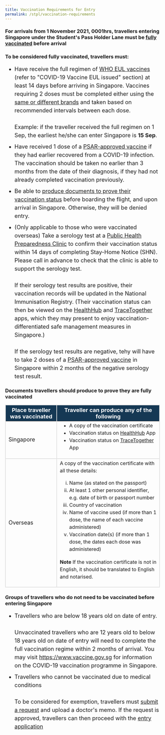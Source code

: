 ```yaml
---
title: Vaccination Requirements for Entry
permalink: /stpl/vaccination-requirements
---
```

### For arrivals from 1 November 2021, 0001hrs, travellers entering Singapore under the Student's Pass Holder Lane must be [fully vaccinated](#vaccinated) before arrival

<div id="vaccinated"></div>

### To be considered fully vaccinated, travellers must: 

<ol style="margin-top:0px; font-size: 18px; margin-bottom:0px; list-style-type:disc; ">
	<li style="margin-top:0px;font-size: 18px; margin-bottom:0px; list-style-type:disc; line-height:1.5">Have receive the full regimen of <a href="https://extranet.who.int/pqweb/vaccines/covid-19-vaccines">WHO EUL vaccines</a> (refer to "COVID-19 Vaccine EUL issued" section) at least 14 days before arriving in Singapore. Vaccines requiring 2 doses must be completed either using the <a href="/health/vtsg">same or different brands</a> and taken based on recommended intervals between each dose. 
	<br/><br/>Example: if the traveller received the full regimen on 1 Sep, the earliest he/she can enter Singapore is <b>15 Sep</b>. 
	</li>
		<li style="margin-top:10px;font-size: 18px; margin-bottom:0px; list-style-type:disc; line-height:1.5">Have received 1 dose of a <a href="https://www.hsa.gov.sg/hsa-psar">PSAR-approved vaccine</a> if they had earlier recovered from a COVID-19 infection. The vaccination should be taken no earlier than 3 months from the date of their diagnosis, if they had not already completed vaccination previously.</li>
		<li style="margin-top:10px; font-size: 18px;margin-bottom:0px; list-style-type:disc; line-height:1.5">Be able to <a href="#documents">produce documents to prove their vaccination status</a> before boarding the flight, and upon arrival in Singapore. Otherwise, they will be denied entry.</li>
		<li style="margin-top:10px;font-size: 18px; margin-bottom:0px; list-style-type:disc; line-height:1.5">(Only applicable to those who were vaccinated overseas) Take a serology test at a <a href="https:/www.phpc.gov.sg">Public Health Preparedness Clinic</a> to confirm their vaccination status within 14 days of completing Stay-Home Notice (SHN). Please call in advance to check that the clinic is able to support the serology test. <br/><br/>If their serology test results are positive, their vaccination records will be updated in the National Immunisation Registry. (Their vaccination status can then be viewed on the <a href="https://www.healthhub.sg/">HealthHub</a> and <a href="https://www.tracetogether.gov.sg/">TraceTogether</a> apps, which they may present to enjoy vaccination-differentiated safe management measures in Singapore.)<br/><br/> If the serology test results are negative, tehy will have to take 2 doses of a <a href="https://www.hsa.gov.sg/hsa-psar">PSAR-approved vaccine</a> in Singapore within 2 months of the negative serology test result.</li>
</ol>

<div id="documents"></div>

### Documents travellers should produce to prove they are fully vaccinated

<table>
  <thead>
    <tr>
     <th style="margin-top:0px; margin-bottom:0px; font-size:18px;border-left:2px solid #E0E0E0;border-right:2px solid #E0E0E0;border-top:2px solid #E0E0E0; background-color:#153854; color:white;"><b>Place traveller was vaccinated</b></th><th style="margin-top:0px; margin-bottom:0px; font-size:18px;border-right:2px solid #E0E0E0;border-top:2px solid #E0E0E0; background-color:#153854; color:white;"><b>Traveller can produce any of the following</b></th>
    </tr>
  </thead>
  <tbody>
    <tr>
      <td style="margin-top:0px; margin-bottom:0px; font-size:18px;border-bottom:2px solid #E0E0E0;border-left:2px solid #E0E0E0;border-right:2px solid #E0E0E0;">
		Singapore</td>
      <td style="margin-top:0px; margin-bottom:0px; font-size:18px;border-right:2px solid #E0E0E0; border-bottom:2px solid #E0E0E0;border-left:2px solid #E0E0E0;"><ul style="margin-top:0px; list-style-type: disc;">
		  <li style="font-size:16px; margin-top:0px; margin-bottom:0px; line-height:1.5;">A copy of the vaccination certificate</li>
						  <li style="font-size:16px; margin-top:0px; margin-bottom:0px; line-height:1.5;">Vaccination status on <a href="https://www.healthhub.sg/">HealthHub</a> App</li>
						  <li style="font-size:16px; margin-top:0px; margin-bottom:0px; line-height:1.5;">Vaccination status on <a href="https://www.tracetogether.gov.sg/">TraceTogether</a> App</li></ul></td>
    </tr>
		    <tr>
      <td style="margin-top:0px; margin-bottom:0px; font-size:18px;border-bottom:2px solid #E0E0E0;border-left:2px solid #E0E0E0;border-right:2px solid #E0E0E0;">	Overseas</td>
      <td style="margin-top:0px; margin-bottom:0px; font-size:18px;border-right:2px solid #E0E0E0; border-bottom:2px solid #E0E0E0;border-left:2px solid #E0E0E0;">
				<p style="margin-top:0px; font-size:16px; line-height:1.5;">
				A copy of the vaccination certificate with all these details:
				</p>
				<ul style="margin-top:0px; list-style-type: lower-roman;">
		  <li style="font-size:16px; margin-top:0px; margin-bottom:0px; line-height:1.5;">Name (as stated on the passport)</li>
						  <li style="font-size:16px; margin-top:0px; margin-bottom:0px; line-height:1.5;">At least 1 other personal identifier, e.g. date of birth or passport number</li>
						  <li style="font-size:16px; margin-top:0px; margin-bottom:0px; line-height:1.5;">Country of vaccination</li>
									  <li style="font-size:16px; margin-top:0px; margin-bottom:0px; line-height:1.5;">Name of vaccine used (if more than 1 dose, the name of each vaccine administered)</li>
									  <li style="font-size:16px; margin-top:0px; margin-bottom:0px; line-height:1.5;">Vaccination date(s) (if more than 1 dose, the dates each dose was administered)</li>
				</ul>
								<p style="margin-top:0px; font-size:16px; line-height:1.5;">
									<b>Note</b> If the vaccination certificate is not in English, it should be translated to English and notarised.
				</p>
 </td>
    </tr>
		</tbody>
	</table>
	
	
### Groups of travellers who do not need to be vaccinated before entering Singapore

<ol style="margin-top:0px; font-size: 18px; margin-bottom:0px; list-style-type:disc; ">
	<li style="margin-top:0px;font-size: 18px; margin-bottom:0px; list-style-type:disc; line-height:1.5">Travellers who are below 18 years old on date of entry. <br/><br/> Unvaccinated travellers who are 12 years old to below 18 years old on date of entry will need to complete the full vaccination regime within 2 months of arrival. You may visit <a href="https://www.vaccine.gov.sg">https://www.vaccine.gov.sg</a> for information on the COVID-19 vaccination programme in Singapore.
	</li>
		<li style="margin-top:10px;font-size: 18px; margin-bottom:0px; list-style-type:disc; line-height:1.5">Travellers who cannot be vaccinated due to medical conditions <br/><br/> To be considered for exemption, travellers must <a href="https://go.gov.sg/moe-vaccination-exemption">submit a request</a> and upload a doctor's memo. If the request is approved, travellers can then proceed with the <a href="/stpl/overview">entry application </a></li>
</ol>
